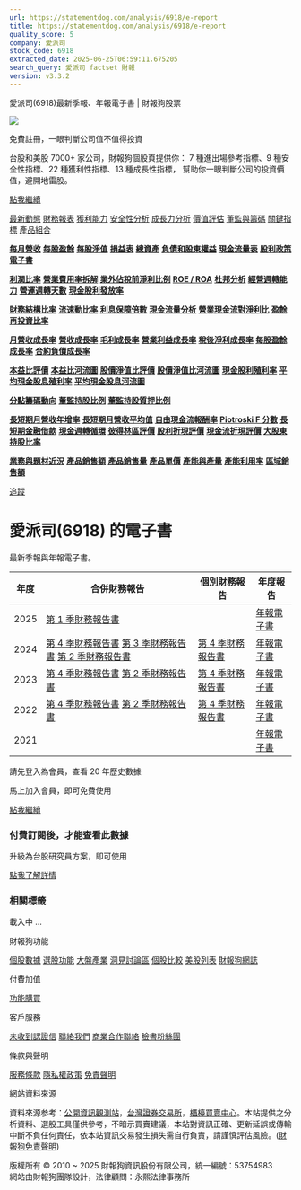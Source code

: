 ```yaml
---
url: https://statementdog.com/analysis/6918/e-report
title: https://statementdog.com/analysis/6918/e-report
quality_score: 5
company: 愛派司
stock_code: 6918
extracted_date: 2025-06-25T06:59:11.675205
search_query: 愛派司 factset 財報
version: v3.3.2
---
```


愛派司(6918)最新季報、年報電子書 | 財報狗股票















![](https://www.facebook.com/tr?id=1265443774131605&ev=PageView&noscript=1)













































































免費註冊，一眼判斷公司值不值得投資

台股和美股 7000+ 家公司，財報狗個股頁提供你：
7 種進出場參考指標、9 種安全性指標、22 種獲利性指標、13 種成長性指標，
幫助你一眼判斷公司的投資價值，避開地雷股。

[點我繼續](/users/sign_up)

[最新動態](/analysis/6918)
[財務報表](/analysis/6918/monthly-revenue)
[獲利能力](/analysis/6918/profit-margin)
[安全性分析](/analysis/6918/financial-structure-ratio)
[成長力分析](/analysis/6918/monthly-revenue-growth-rate)
[價值評估](/analysis/6918/pe)
[董監與籌碼](/analysis/6918/broker-trading)
[關鍵指標](/analysis/6918/long-term-and-short-term-monthly-revenue-yoy)
[產品組合](/analysis/6918/ai-search)

[**每月營收**](/analysis/6918/monthly-revenue)
[**每股盈餘**](/analysis/6918/eps)
[**每股淨值**](/analysis/6918/nav)
[**損益表**](/analysis/6918/income-statement)
[**總資產**](/analysis/6918/assets)
[**負債和股東權益**](/analysis/6918/liabilities-and-equity)
[**現金流量表**](/analysis/6918/cash-flow-statement)
[**股利政策**](/analysis/6918/dividend-policy)
[**電子書**](/analysis/6918/e-report)

[**利潤比率**](/analysis/6918/profit-margin)
[**營業費用率拆解**](/analysis/6918/operating-expense-ratio)
[**業外佔稅前淨利比例**](/analysis/6918/non-operating-income-to-profit-before-tax)
[**ROE / ROA**](/analysis/6918/roe-roa)
[**杜邦分析**](/analysis/6918/du-pont-analysis)
[**經營週轉能力**](/analysis/6918/turnover-ratio)
[**營運週轉天數**](/analysis/6918/turnover-days)
[**現金股利發放率**](/analysis/6918/dividend-payout-ratio)

[**財務結構比率**](/analysis/6918/financial-structure-ratio)
[**流速動比率**](/analysis/6918/current-ratio-and-quick-ratio)
[**利息保障倍數**](/analysis/6918/interest-coverage-ratio)
[**現金流量分析**](/analysis/6918/cash-flow-analysis)
[**營業現金流對淨利比**](/analysis/6918/operating-cash-flow-to-net-income-ratio)
[**盈餘再投資比率**](/analysis/6918/reinvestment-rate)

[**月營收成長率**](/analysis/6918/monthly-revenue-growth-rate)
[**營收成長率**](/analysis/6918/revenue-growth-rate)
[**毛利成長率**](/analysis/6918/gross-profit-growth-rate)
[**營業利益成長率**](/analysis/6918/operating-income-growth-rate)
[**稅後淨利成長率**](/analysis/6918/net-income-growth-rate)
[**每股盈餘成長率**](/analysis/6918/eps-growth-rate)
[**合約負債成長率**](/analysis/6918/current-contract-liabilities-growth-rate)

[**本益比評價**](/analysis/6918/pe)
[**本益比河流圖**](/analysis/6918/pe-band)
[**股價淨值比評價**](/analysis/6918/pb)
[**股價淨值比河流圖**](/analysis/6918/pb-band)
[**現金股利殖利率**](/analysis/6918/dividend-yield)
[**平均現金股息殖利率**](/analysis/6918/average-dividend-yield)
[**平均現金股息河流圖**](/analysis/6918/average-dividend-yield-band)

[**分點籌碼動向**](/analysis/6918/broker-trading)
[**董監持股比例**](/analysis/6918/board-members-and-supervisors-shares-to-shares-outstanding-ratio)
[**董監持股質押比例**](/analysis/6918/pledging-ratio-of-board-members-and-supervisors)

[**長短期月營收年增率**](/analysis/6918/long-term-and-short-term-monthly-revenue-yoy)
[**長短期月營收平均值**](/analysis/6918/average-long-term-and-short-term-monthly-revenue)
[**自由現金流報酬率**](/analysis/6918/croic)
[**Piotroski F 分數**](/analysis/6918/piotroski-f-score)
[**長短期金融借款**](/analysis/6918/financial-borrowing)
[**現金週轉循環**](/analysis/6918/cash-conversion-cycle)
[**彼得林區評價**](/analysis/6918/peter-lynch-valuation)
[**股利折現評價**](/analysis/6918/dividend-discount-valuation)
[**現金流折現評價**](/analysis/6918/dcf-valuation)
[**大股東持股比率**](/analysis/6918/majority-shareholders-share-ratio)

[**業務與題材近況**](/analysis/6918/ai-search)
[**產品銷售額**](/analysis/6918/product-sales-figure)
[**產品銷售量**](/analysis/6918/product-sales-volume)
[**產品單價**](/analysis/6918/product-unit-price)
[**產能與產量**](/analysis/6918/production-capacity)
[**產能利用率**](/analysis/6918/production-capacity-utilization)
[**區域銷售額**](/analysis/6918/product-regional-sales)

[追蹤](/users/sign_up)

# 愛派司(6918) 的電子書

最新季報與年報電子書。

| 年度 | 合併財務報告 | 個別財務報告 | 年度報告 |
| --- | --- | --- | --- |
| 2025 | [第 1 季財務報告書](https://doc.twse.com.tw/server-java/t57sb01?co_id=6918&colorchg=1&kind=A&step=9&filename=202501_6918_AI1.pdf) |  | [年報電子書](/analysis) |
| 2024 | [第 4 季財務報告書](https://doc.twse.com.tw/server-java/t57sb01?co_id=6918&colorchg=1&kind=A&step=9&filename=202404_6918_AI1.pdf)  [第 3 季財務報告書](https://doc.twse.com.tw/server-java/t57sb01?co_id=6918&colorchg=1&kind=A&step=9&filename=202403_6918_AI1.pdf)  [第 2 季財務報告書](https://doc.twse.com.tw/server-java/t57sb01?co_id=6918&colorchg=1&kind=A&step=9&filename=202402_6918_AI1.pdf) | [第 4 季財務報告書](https://doc.twse.com.tw/server-java/t57sb01?co_id=6918&colorchg=1&kind=A&step=9&filename=202404_6918_AI3.pdf) | [年報電子書](https://doc.twse.com.tw/server-java/t57sb01?co_id=6918&colorchg=1&kind=F&step=9&filename=2024_6918_20250630F04.pdf) |
| 2023 | [第 4 季財務報告書](https://doc.twse.com.tw/server-java/t57sb01?co_id=6918&colorchg=1&kind=A&step=9&filename=202304_6918_AI1.pdf)  [第 2 季財務報告書](https://doc.twse.com.tw/server-java/t57sb01?co_id=6918&colorchg=1&kind=A&step=9&filename=202302_6918_AI1.pdf) | [第 4 季財務報告書](https://doc.twse.com.tw/server-java/t57sb01?co_id=6918&colorchg=1&kind=A&step=9&filename=202304_6918_AI3.pdf) | [年報電子書](https://doc.twse.com.tw/server-java/t57sb01?co_id=6918&colorchg=1&kind=F&step=9&filename=2023_6918_20240627F04.pdf) |
| 2022 | [第 4 季財務報告書](https://doc.twse.com.tw/server-java/t57sb01?co_id=6918&colorchg=1&kind=A&step=9&filename=202204_6918_AI1.pdf)  [第 2 季財務報告書](https://doc.twse.com.tw/server-java/t57sb01?co_id=6918&colorchg=1&kind=A&step=9&filename=202202_6918_AI1.pdf) | [第 4 季財務報告書](https://doc.twse.com.tw/server-java/t57sb01?co_id=6918&colorchg=1&kind=A&step=9&filename=202204_6918_AI3.pdf) | [年報電子書](https://doc.twse.com.tw/server-java/t57sb01?co_id=6918&colorchg=1&kind=F&step=9&filename=2022_6918_20230630F04.pdf) |
| 2021 |  |  | [年報電子書](/analysis) |

請先登入為會員，查看 20 年歷史數據

馬上加入會員，即可免費使用

[點我繼續](/users/sign_up)

### 付費訂閱後，才能查看此數據

升級為台股研究員方案，即可使用

[點我了解詳情](/pricing)

### 相關標籤

載入中 ...





財報狗功能

[個股數據](/analysis)
[選股功能](/screeners)
[大盤產業](/taiex)
[洞見討論區](/insight)
[個股比較](/compare/tpe)
[美股列表](/us-stock-list)
[財報狗網誌](/blog/)

付費加值

[功能購買](/pricing)

客戶服務

[未收到認證信](/users/recv_auth_fail)
[聯絡我們](/contact)
[商業合作聯絡](/contact)
[臉書粉絲團](//www.facebook.com/statementdog)

條款與聲明

[服務條款](/law/tos)
[隱私權政策](/law/privacy)
[免責聲明](/law/disclaimer)

網站資料來源

資料來源参考：[公開資訊觀測站](http://mops.twse.com.tw/mops/web/index)，[台灣證券交易所](http://www.tse.com.tw/)，[櫃檯買賣中心](http://www.otc.org.tw/)。本站提供之分析資料、選股工具僅供參考，不暗示買賣建議，本站對資訊正確、更新延誤或傳輸中斷不負任何責任，依本站資訊交易發生損失需自行負責，請謹慎評估風險。([財報狗免責聲明](/law/disclaimer))

版權所有 © 2010 ~ 2025 財報狗資訊股份有限公司，統一編號：53754983  
網站由財報狗團隊設計，法律顧問：永熙法律事務所